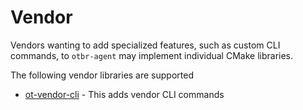 # Vendor

Vendors wanting to add specialized features, such as custom CLI commands, to
`otbr-agent` may implement individual CMake libraries.

The following vendor libraries are supported
- [ot-vendor-cli](cli) - This adds vendor CLI commands
